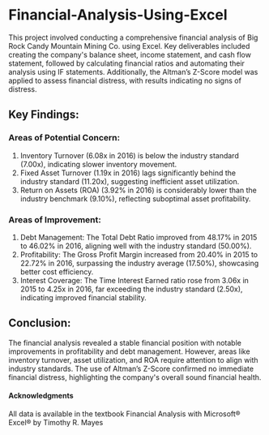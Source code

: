 # Financial-Analysis-Using-Excel
This project involved conducting a comprehensive financial analysis of Big Rock Candy Mountain Mining Co. using Excel. Key deliverables included creating the company's balance sheet, income statement, and cash flow statement, followed by calculating financial ratios and automating their analysis using IF statements. Additionally, the Altman’s Z-Score model was applied to assess financial distress, with results indicating no signs of distress.

## Key Findings:

### Areas of Potential Concern:
1. Inventory Turnover (6.08x in 2016) is below the industry standard (7.00x), indicating slower inventory movement.
2. Fixed Asset Turnover (1.19x in 2016) lags significantly behind the industry standard (11.20x), suggesting inefficient asset utilization.
3. Return on Assets (ROA) (3.92% in 2016) is considerably lower than the industry benchmark (9.10%), reflecting suboptimal asset profitability.

### Areas of Improvement:
1. Debt Management: The Total Debt Ratio improved from 48.17% in 2015 to 46.02% in 2016, aligning well with the industry standard (50.00%).
2. Profitability: The Gross Profit Margin increased from 20.40% in 2015 to 22.72% in 2016, surpassing the industry average (17.50%), showcasing better cost efficiency.
3. Interest Coverage: The Time Interest Earned ratio rose from 3.06x in 2015 to 4.25x in 2016, far exceeding the industry standard (2.50x), indicating improved financial stability.

## Conclusion:
The financial analysis revealed a stable financial position with notable improvements in profitability and debt management. However, areas like inventory turnover, asset utilization, and ROA require attention to align with industry standards. The use of Altman’s Z-Score confirmed no immediate financial distress, highlighting the company's overall sound financial health.

#### Acknowledgments
All data is available in the textbook Financial Analysis with Microsoft® Excel® by Timothy R. Mayes
